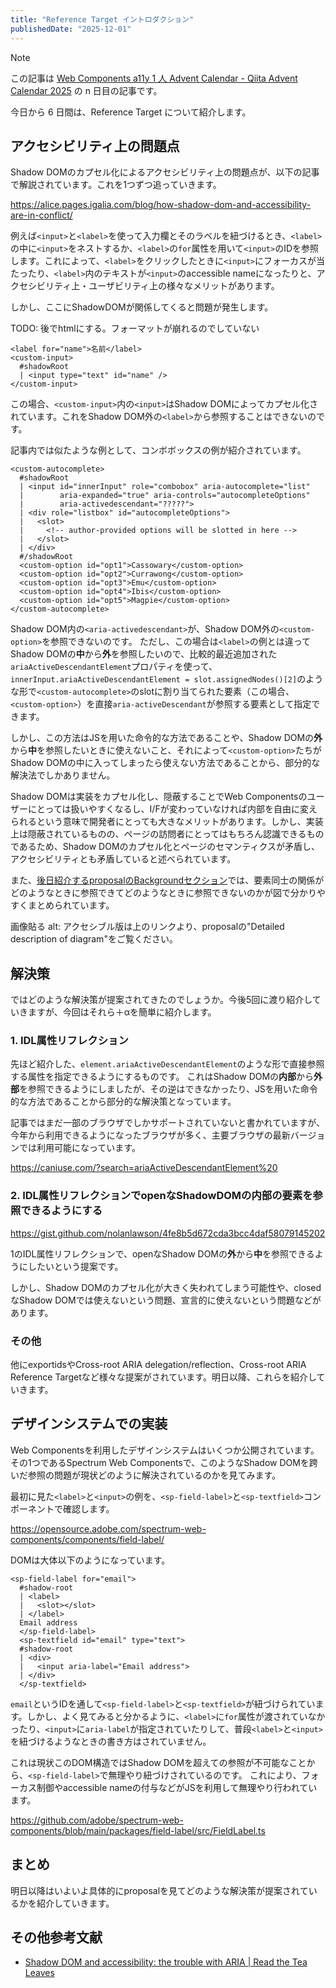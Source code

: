 ```yaml
---
title: "Reference Target イントロダクション"
publishedDate: "2025-12-01"
---
```


> [!note]
> この記事は [Web Components a11y 1 人 Advent Calendar - Qiita Advent Calendar 2025](https://qiita.com/advent-calendar/2025/web-components-a11y) の n 日目の記事です。

今日から 6 日間は、Reference Target について紹介します。

## アクセシビリティ上の問題点

Shadow DOMのカプセル化によるアクセシビリティ上の問題点が、以下の記事で解説されています。これを1つずつ追っていきます。

https://alice.pages.igalia.com/blog/how-shadow-dom-and-accessibility-are-in-conflict/

例えば`<input>`と`<label>`を使って入力欄とそのラベルを紐づけるとき、`<label>`の中に`<input>`をネストするか、`<label>`の`for`属性を用いて`<input>`のIDを参照します。これによって、`<label>`をクリックしたときに`<input>`にフォーカスが当たったり、`<label>`内のテキストが`<input>`のaccessible nameになったりと、アクセシビリティ上・ユーザビリティ上の様々なメリットがあります。

しかし、ここにShadowDOMが関係してくると問題が発生します。

TODO: 後でhtmlにする。フォーマットが崩れるのでしていない

```
<label for="name">名前</label>
<custom-input>
  #shadowRoot
  | <input type="text" id="name" />
</custom-input>
```

この場合、`<custom-input>`内の`<input>`はShadow DOMによってカプセル化されています。これをShadow DOM外の`<label>`から参照することはできないのです。

記事内では似たような例として、コンボボックスの例が紹介されています。

```
<custom-autocomplete>
  #shadowRoot
  | <input id="innerInput" role="combobox" aria-autocomplete="list"
  |        aria-expanded="true" aria-controls="autocompleteOptions"
  |        aria-activedescendant="?????">
  | <div role="listbox" id="autocompleteOptions">
  |   <slot>
  |     <!-- author-provided options will be slotted in here -->
  |   </slot>
  | </div>
  #/shadowRoot
  <custom-option id="opt1">Cassowary</custom-option>
  <custom-option id="opt2">Currawong</custom-option>
  <custom-option id="opt3">Emu</custom-option>
  <custom-option id="opt4">Ibis</custom-option>
  <custom-option id="opt5">Magpie</custom-option>
</custom-autocomplete>
```

Shadow DOM内の`<aria-activedescendant>`が、Shadow DOM外の`<custom-option>`を参照できないのです。
ただし、この場合は`<label>`の例とは違ってShadow DOMの**中**から**外**を参照したいので、比較的最近追加された`ariaActiveDescendantElement`プロパティを使って、`innerInput.ariaActiveDescendantElement = slot.assignedNodes()[2]`のような形で`<custom-autocomplete>`のslotに割り当てられた要素（この場合、`<custom-option>`）を直接`aria-activeDescendant`が参照する要素として指定できます。

しかし、この方法はJSを用いた命令的な方法であることや、Shadow DOMの**外**から**中**を参照したいときに使えないこと、それによって`<custom-option>`たちがShadow DOMの中に入ってしまったら使えない方法であることから、部分的な解決法でしかありません。

Shadow DOMは実装をカプセル化し、隠蔽することでWeb Componentsのユーザーにとっては扱いやすくなるし、I/Fが変わっていなければ内部を自由に変えられるという意味で開発者にとっても大きなメリットがあります。しかし、実装上は隠蔽されているものの、ページの訪問者にとってはもちろん認識できるものであるため、Shadow DOMのカプセル化とページのセマンティクスが矛盾し、アクセシビリティとも矛盾していると述べられています。

また、[後日紹介するproposalのBackgroundセクション](https://github.com/WICG/webcomponents/blob/gh-pages/proposals/reference-target-explainer.md#background)では、要素同士の関係がどのようなときに参照できてどのようなときに参照できないのかが図で分かりやすくまとめられています。

画像貼る
alt: アクセシブル版は上のリンクより、proposalの"Detailed description of diagram"をご覧ください。

## 解決策

ではどのような解決策が提案されてきたのでしょうか。今後5回に渡り紹介していきますが、今回はそれら＋αを簡単に紹介します。

### 1. IDL属性リフレクション

先ほど紹介した、`element.ariaActiveDescendantElement`のような形で直接参照する属性を指定できるようにするものです。
これはShadow DOMの**内部**から**外部**を参照できるようにしましたが、その逆はできなかったり、JSを用いた命令的な方法であることから部分的な解決策となっています。

記事ではまだ一部のブラウザでしかサポートされていないと書かれていますが、今年から利用できるようになったブラウザが多く、主要ブラウザの最新バージョンでは利用可能になっています。

https://caniuse.com/?search=ariaActiveDescendantElement%20

### 2. IDL属性リフレクションでopenなShadowDOMの内部の要素を参照できるようにする

https://gist.github.com/nolanlawson/4fe8b5d672cda3bcc4daf58079145202

1のIDL属性リフレクションで、openなShadow DOMの**外**から**中**を参照できるようにしたいという提案です。

しかし、Shadow DOMのカプセル化が大きく失われてしまう可能性や、closedなShadow DOMでは使えないという問題、宣言的に使えないという問題などがあります。

### その他

他にexportidsやCross-root ARIA delegation/reflection、Cross-root ARIA Reference Targetなど様々な提案がされています。明日以降、これらを紹介していきます。

## デザインシステムでの実装

Web Componentsを利用したデザインシステムはいくつか公開されています。その1つであるSpectrum Web Componentsで、このようなShadow DOMを跨いだ参照の問題が現状どのように解決されているのかを見てみます。

最初に見た`<label>`と`<input>`の例を、`<sp-field-label>`と`<sp-textfield>`コンポーネントで確認します。

https://opensource.adobe.com/spectrum-web-components/components/field-label/

DOMは大体以下のようになっています。

```
<sp-field-label for="email">
  #shadow-root
  | <label>
  |   <slot></slot>
  | </label>
  Email address
  </sp-field-label>
  <sp-textfield id="email" type="text">
  #shadow-root
  | <div>
  |   <input aria-label="Email address">
  | </div>
  </sp-textfield>
```

`email`というIDを通して`<sp-field-label>`と`<sp-textfield>`が紐づけられています。しかし、よく見てみると分かるように、`<label>`に`for`属性が渡されていなかったり、`<input>`に`aria-label`が指定されていたりして、普段`<label>`と`<input>`を紐づけるようなときの書き方はされていません。

これは現状このDOM構造ではShadow DOMを超えての参照が不可能なことから、`<sp-field-label>`で無理やり紐づけされているのです。
これにより、フォーカス制御やaccessible nameの付与などがJSを利用して無理やり行われています。

https://github.com/adobe/spectrum-web-components/blob/main/packages/field-label/src/FieldLabel.ts

## まとめ

明日以降はいよいよ具体的にproposalを見てどのような解決策が提案されているかを紹介していきます。

## その他参考文献

- [Shadow DOM and accessibility: the trouble with ARIA | Read the Tea Leaves](https://nolanlawson.com/2022/11/28/shadow-dom-and-accessibility-the-trouble-with-aria/)
